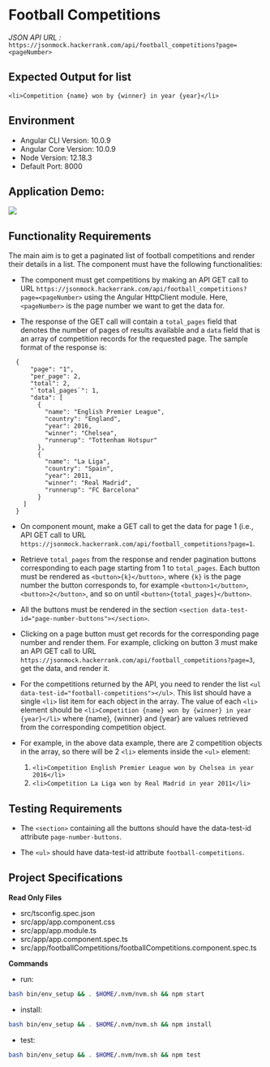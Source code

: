 # Football Competitions

*JSON API URL :*
`https://jsonmock.hackerrank.com/api/football_competitions?page=<pageNumber>`

## Expected Output for list

`<li>Competition {name} won by {winner} in year {year}</li>`

## Environment 

- Angular CLI Version: 10.0.9
- Angular Core Version: 10.0.9
- Node Version: 12.18.3
- Default Port: 8000

## Application Demo:

![](https://hrcdn.net/s3_pub/istreet-assets/1WAxxf03EtrUdnq3heRX2g/football.gif)

## Functionality Requirements

The main aim is to get a paginated list of football competitions and render their details in a list. The component must have the following functionalities:

- The component must get competitions by making an API GET call to URL `https://jsonmock.hackerrank.com/api/football_competitions?page=<pageNumber>` using the Angular HttpClient module. Here, `<pageNumber>` is the page number we want to get the data for.

- The response of the GET call will contain a ``total_pages`` field that denotes the number of pages of results available and a `data` field that is an array of competition records for the requested page. The sample format of the response is:

```
  {
      "page": "1",
      "per_page": 2,
      "total": 2,
      "`total_pages`": 1,
      "data": [
        {
          "name": "English Premier League",
          "country": "England",
          "year": 2016,
          "winner": "Chelsea",
          "runnerup": "Tottenham Hotspur"
        },
        {
          "name": "La Liga",
          "country": "Spain",
          "year": 2011,
          "winner": "Real Madrid",
          "runnerup": "FC Barcelona"
        }
    ]
  }
```

- On component mount, make a GET call to get the data for page 1 (i.e., API GET call to URL `https://jsonmock.hackerrank.com/api/football_competitions?page=1`.

- Retrieve `total_pages` from the response and render pagination buttons corresponding to each page starting from 1 to `total_pages`. Each button must be rendered as `<button>{k}</button>`, where `{k}` is the page number the button corresponds to, for example `<button>1</button>`, `<button>2</button>`, and so on until `<button>{total_pages}</button>`.

- All the buttons must be rendered in the section `<section data-test-id="page-number-buttons"></section>`.

- Clicking on a page button must get records for the corresponding page number and render them. For example, clicking on button 3 must make an API GET call to URL `https://jsonmock.hackerrank.com/api/football_competitions?page=3`, get the data, and render it.

- For the competitions returned by the API, you need to render the list `<ul data-test-id="football-competitions"></ul>`. This list should have a single `<li>` list item for each object in the array. The value of each `<li>` element should be `<li>Competition {name} won by {winner} in year {year}</li>` where {name}, {winner} and {year} are values retrieved from the corresponding competition object.

- For example, in the above data example, there are 2 competition objects in the array, so there will be 2 `<li>` elements inside the `<ul>` element:
    1. `<li>Competition English Premier League won by Chelsea in year 2016</li>`
    2. `<li>Competition La Liga won by Real Madrid in year 2011</li>`

## Testing Requirements

- The `<section>` containing all the buttons should have the data-test-id attribute `page-number-buttons`.

- The `<ul>` should have data-test-id attribute `football-competitions`.

## Project Specifications

**Read Only Files**
- src/tsconfig.spec.json
- src/app/app.component.css
- src/app/app.module.ts
- src/app/app.component.spec.ts
- src/app/footballCompetitions/footballCompetitions.component.spec.ts

**Commands**
- run: 
```bash
bash bin/env_setup && . $HOME/.nvm/nvm.sh && npm start
```
- install: 
```bash
bash bin/env_setup && . $HOME/.nvm/nvm.sh && npm install
```
- test: 
```bash
bash bin/env_setup && . $HOME/.nvm/nvm.sh && npm test
```
